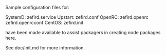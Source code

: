 Sample configuration files for:

SystemD: zefird.service
Upstart: zefird.conf
OpenRC:  zefird.openrc
         zefird.openrcconf
CentOS:  zefird.init

have been made available to assist packagers in creating node packages here.

See doc/init.md for more information.
